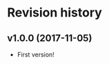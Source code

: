 Revision history
=======================================


v1.0.0 (2017-11-05)
---------------------------------------

* First version!
